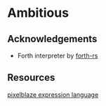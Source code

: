 # Ambitious


## Acknowledgements
- Forth interpreter by [forth-rs](https://github.com/dewaka/forth-rs) 

## Resources
[pixelblaze expression language](https://github.com/simap/pixelblaze/blob/master/README.expressions.md)